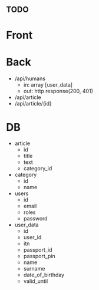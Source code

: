 ## TODO

Front
=

Back
=

 * /api/humans 
    * in: array [user_data]
    * out: http response(200, 401)
 * /api/article
 * /api/article/{id}

DB
=


* article
    * id
    * title
    * text
    * category_id
* category
    * id
    * name
* users
    * id
    * email
    * roles
    * password
* user_data
    * id
    * user_id
    * itn
    * passport_id
    * passport_pin
    * name
    * surname
    * date_of_birthday
    * valid_until